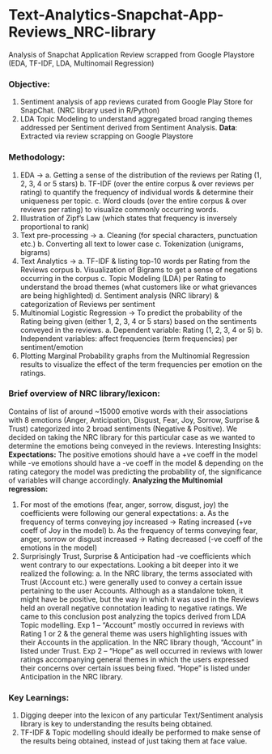 # Text-Analytics-Snapchat-App-Reviews_NRC-library
Analysis of Snapchat Application Review scrapped from Google Playstore (EDA, TF-IDF, LDA, Multinomail Regression)


### Objective: 
1.	Sentiment analysis of app reviews curated from Google Play Store for SnapChat. (NRC library used in R/Python)
2.	LDA Topic Modeling to understand aggregated broad ranging themes addressed per Sentiment derived from Sentiment Analysis.
**Data**: Extracted via review scrapping on Google Playstore

### Methodology:
1.	EDA ->
  a.	Getting a sense of the distribution of the reviews per Rating (1, 2, 3, 4 or 5 stars)
  b.	TF-IDF (over the entire corpus & over reviews per rating) to quantify the frequency of individual words & determine their uniqueness per topic.
  c.	Word clouds (over the entire corpus & over reviews per rating) to visualize commonly occurring words.
2.	Illustration of Zipf’s Law (which states that frequency is inversely proportional to rank)
3.	Text pre-processing ->
  a.	Cleaning (for special characters, punctuation etc.)
  b.	Converting all text to lower case
  c.	Tokenization (unigrams, bigrams)
4.	Text Analytics ->
  a.	TF-IDF & listing top-10 words per Rating from the Reviews corpus
  b.	Visualization of Bigrams to get a sense of negations occurring in the corpus
  c.	Topic Modeling (LDA) per Rating to understand the broad themes (what customers like or what grievances are being highlighted)
  d.	Sentiment analysis (NRC library) & categorization of Reviews per sentiment
5.	Multinomial Logistic Regression -> To predict the probability of the Rating being given (either 1, 2, 3, 4 or 5 stars) based on the sentiments conveyed in the reviews.
  a.	Dependent variable: Rating (1, 2, 3, 4 or 5)
  b.	Independent variables: affect frequencies (term frequencies) per sentiment/emotion
6.	Plotting Marginal Probability graphs from the Multinomial Regression results to visualize the effect of the term frequencies per emotion on the ratings. 

### Brief overview of NRC library/lexicon:
Contains of list of around ~15000 emotive words with their associations with 8 emotions (Anger, Anticipation, Disgust, Fear, Joy, Sorrow, Surprise & Trust) categorized into 2 broad sentiments (Negative & Positive).
We decided on taking the NRC library for this particular case as we wanted to determine the emotions being conveyed in the reviews.
Interesting Insights:
**Expectations:** The positive emotions should have a +ve coeff in the model while -ve emotions should have a -ve coeff in the model & depending on the rating category the model was predicting the probability of, the significance of variables will change accordingly.
**Analyzing the Multinomial regression:**
1.	For most of the emotions (fear, anger, sorrow, disgust, joy) the coefficients were following our general expectations:
  a.	As the frequency of terms conveying joy increased -> Rating increased (+ve coeff of Joy in the model)
  b.	As the frequency of terms conveying fear, anger, sorrow or disgust increased -> Rating decreased (-ve coeff of the emotions in the model)
2.	Surprisingly Trust, Surprise & Anticipation had -ve coefficients which went contrary to our expectations. Looking a bit deeper into it we realized the following:
  a.	In the NRC library, the terms associated with Trust (Account etc.) were generally used to convey a certain issue pertaining to the user Accounts. Although as a standalone token, it might have be positive, but the way in which it was used in the Reviews held an overall negative connotation leading to negative ratings.
  We came to this conclusion post analyzing the topics derived from LDA Topic modelling.
  Exp 1 – “Account” mostly occurred in reviews with Rating 1 or 2 & the general theme was users highlighting issues with their Accounts in the application. In the NRC library though,
  “Account” in listed under Trust.
  Exp 2 – “Hope” as well occurred in reviews with lower ratings accompanying general themes in which the users expressed their concerns over certain issues being fixed. “Hope” is listed under Anticipation in the NRC library.

### Key Learnings:
1.	Digging deeper into the lexicon of any particular Text/Sentiment analysis library is key to understanding the results being obtained.
2.	TF-IDF & Topic modelling should ideally be performed to make sense of the results being obtained, instead of just taking them at face value. 
